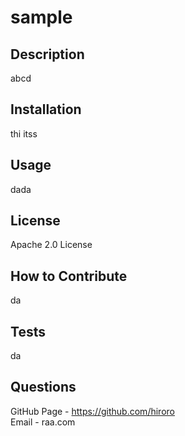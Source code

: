 # sample

## Description

abcd

## Installation

thi itss

## Usage

dada

## License

Apache 2.0 License

## How to Contribute

da

## Tests

da

## Questions

GitHub Page - https://github.com/hiroro <br>
Email - raa.com

